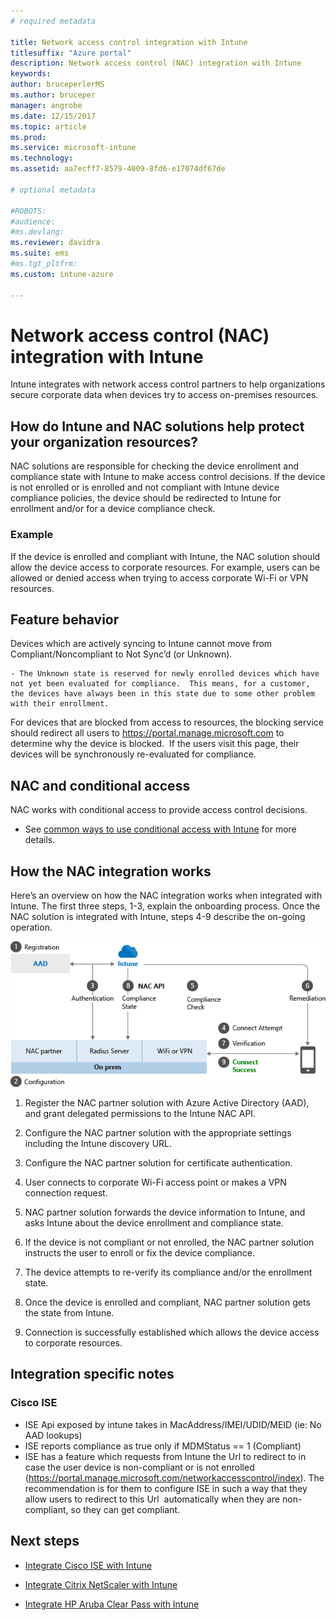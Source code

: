 ```yaml
---
# required metadata

title: Network access control integration with Intune
titlesuffix: "Azure portal"
description: Network access control (NAC) integration with Intune
keywords:
author: bruceperlerMS
ms.author: bruceper
manager: angrobe
ms.date: 12/15/2017
ms.topic: article
ms.prod:
ms.service: microsoft-intune
ms.technology:
ms.assetid: aa7ecff7-8579-4009-8fd6-e17074df67de

# optional metadata

#ROBOTS:
#audience:
#ms.devlang:
ms.reviewer: davidra
ms.suite: ems
#ms.tgt_pltfrm:
ms.custom: intune-azure

---
```


# Network access control (NAC) integration with Intune

Intune integrates with network access control partners to help organizations secure corporate data when devices try to access on-premises resources.

## How do Intune and NAC solutions help protect your organization resources?

NAC solutions are responsible for checking the device enrollment and compliance state with Intune to make access control decisions. If the device is not enrolled or is enrolled and not compliant with Intune device compliance policies, the device should be redirected to Intune for enrollment and/or for a device compliance check.

### Example

If the device is enrolled and compliant with Intune, the NAC solution should allow the device access to corporate resources. For example, users can be allowed or denied access when trying to access corporate Wi-Fi or VPN resources.

## Feature behavior

Devices which are actively syncing to Intune cannot move from Compliant/Noncompliant to Not Sync’d (or Unknown).

    - The Unknown state is reserved for newly enrolled devices which have not yet been evaluated for compliance.  This means, for a customer, the devices have always been in this state due to some other problem with their enrollment.

For devices that are blocked from access to resources, the blocking service should redirect all users to https://portal.manage.microsoft.com to determine why the device is blocked.  If the users visit this page, their devices will be synchronously re-evaluated for compliance.

## NAC and conditional access

NAC works with conditional access to provide access control decisions.

- See [common ways to use conditional access with Intune](conditional-access-intune-common-ways-use.md) for more details.

## How the NAC integration works

Here’s an overview on how the NAC integration works when integrated with Intune. The first three steps, 1-3, explain the onboarding process. Once the NAC solution is integrated with Intune, steps 4-9 describe the on-going operation.

![How NAC works with Intune](./media/ca-intune-common-ways-2.png)

1.  Register the NAC partner solution with Azure Active Directory (AAD), and grant delegated permissions to the Intune NAC API.

2.  Configure the NAC partner solution with the appropriate settings including the Intune discovery URL.

3.  Configure the NAC partner solution for certificate authentication.

4.  User connects to corporate Wi-Fi access point or makes a VPN connection request.

5.  NAC partner solution forwards the device information to Intune, and asks Intune about the device enrollment and compliance state.

6.  If the device is not compliant or not enrolled, the NAC partner solution instructs the user to enroll or fix the device compliance.

7.  The device attempts to re-verify its compliance and/or the enrollment state.

8.  Once the device is enrolled and compliant, NAC partner solution gets the state from Intune.

9.  Connection is successfully established which allows the device access to corporate resources.

## Integration specific notes

### Cisco ISE

 - ISE Api exposed by intune takes in MacAddress/IMEI/UDID/MEID (ie: No AAD lookups)
 - ISE reports compliance as true only if MDMStatus == 1 (Compliant)
 - ISE has a feature which requests from Intune the Url to redirect to in case the user device is non-compliant or is not enrolled (https://portal.manage.microsoft.com/networkaccesscontrol/index). The recommendation is for them to configure ISE in such a way that they allow users to redirect to this Url  automatically when they are non-compliant, so they can get compliant.

## Next steps

-   [Integrate Cisco ISE with Intune](http://www.cisco.com/c/en/us/td/docs/security/ise/2-1/admin_guide/b_ise_admin_guide_21/b_ise_admin_guide_20_chapter_01000.html)

-   [Integrate Citrix NetScaler with Intune](http://docs.citrix.com/en-us/netscaler-gateway/12/microsoft-intune-integration/configuring-network-access-control-device-check-for-netscaler-gateway-virtual-server-for-single-factor-authentication-deployment.html)

-   [Integrate HP Aruba Clear Pass with Intune](https://support.arubanetworks.com/Documentation/tabid/77/DMXModule/512/Command/Core_Download/Default.aspx?EntryId=23757)

